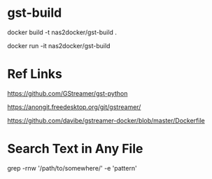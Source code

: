 # gst-build

docker build -t nas2docker/gst-build .

docker run -it nas2docker/gst-build



# Ref Links
https://github.com/GStreamer/gst-python

https://anongit.freedesktop.org/git/gstreamer/

https://github.com/davibe/gstreamer-docker/blob/master/Dockerfile

# Search Text in Any File
grep -rnw '/path/to/somewhere/' -e 'pattern'
